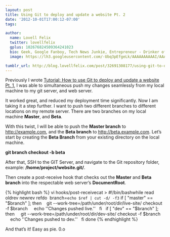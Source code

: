 ```yaml
---
layout: post
title: Using Git to deploy and update a website Pt. 2
date: '2012-10-01T17:00:12-07:00'
tags:

author:
  name: Lovell Felix
  twitter: lovellfelix
  gplus: 102676824509364241023
  bio: Geek, Google Fanboy, Tech News Junkie, Entrepreneur - Drinker of tea :)
  image: https://lh3.googleusercontent.com/-Ubq3pEfgeLk/AAAAAAAAAAI/AAAAAAAAOvs/nGutWDQ5OGc/s120-c/photo.jpg.png

tumblr_url: http://blog.lovellfelix.com/post/32691308177/using-git-to-deploy-and-update-a-website-pt-2
---
```


Previously I wrote <a href="/blog/tutorial-how-to-use-git-to-deploy-and-update-a-website/">Tutorial: How to use Git to deploy and update a website Pt. 1</a>, I was able to simultaneous push my changes seamlessly from my local machine to my git server, and web server.

It worked great, and reduced my deployment time significantly. Now I am taking it a step further. I want to push two different branches to different locations on my remote server.
There are two branches on my local machine <b>Master</b>, and <b>Beta</b>.

With this twist, I will be able to push the <b>Master branch</b> to <u>http://example.com</u>, and the <b>Beta branch</b> to <u>http://beta.example.com</u>. Let’s start by creating the <b>Beta Branch</b> from your existing directory on the local machine.

<b>git branch checkout -b beta</b>

After that, SSH to the GIT Server, and navigate to the Git repository folder, example: <b>/home/project/website.git/</b>. 

Then create a post-receive hook that checks out the <b>Master</b> and <b> Beta branch</b> into the respectable web server’s <b>DocumentRoot</b>.

{% highlight bash %}
vi hooks/post-receivecat >
#!/bin/bashwhile read oldrev newrev refdo  branch=`echo $ref | cut -d/ -f3`
if [ "master" == "$branch" ];
then    git --work-tree=/path/under/root/dir/live-site/ checkout -f $branch    
echo ''Changes pushed live.''  
fi  
if [ "dev" == "$branch" ];
then    
git --work-tree=/path/under/root/dir/dev-site/ checkout -f $branch    
echo ''Changes pushed to dev.''  
fi done
{% endhighlight %}

And that’s it! Easy as pie. 0.o  
